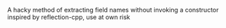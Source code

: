 A hacky method of extracting field names without invoking a constructor inspired by reflection-cpp, use at own risk
